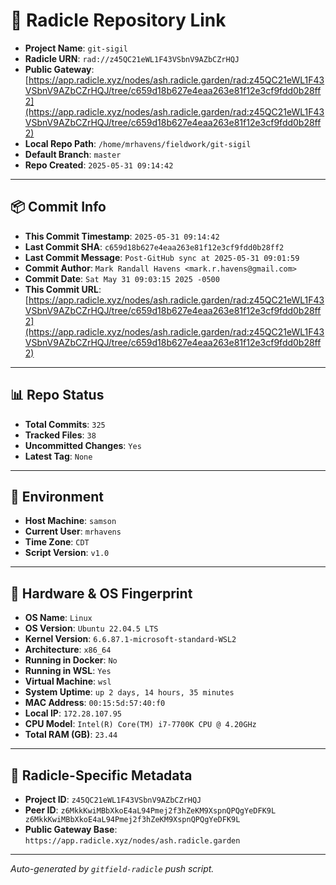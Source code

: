 # 🔗 Radicle Repository Link

- **Project Name**: `git-sigil`
- **Radicle URN**: `rad://z45QC21eWL1F43VSbnV9AZbCZrHQJ`
- **Public Gateway**: [https://app.radicle.xyz/nodes/ash.radicle.garden/rad:z45QC21eWL1F43VSbnV9AZbCZrHQJ/tree/c659d18b627e4eaa263e81f12e3cf9fdd0b28ff2](https://app.radicle.xyz/nodes/ash.radicle.garden/rad:z45QC21eWL1F43VSbnV9AZbCZrHQJ/tree/c659d18b627e4eaa263e81f12e3cf9fdd0b28ff2)
- **Local Repo Path**: `/home/mrhavens/fieldwork/git-sigil`
- **Default Branch**: `master`
- **Repo Created**: `2025-05-31 09:14:42`

---

## 📦 Commit Info

- **This Commit Timestamp**: `2025-05-31 09:14:42`
- **Last Commit SHA**: `c659d18b627e4eaa263e81f12e3cf9fdd0b28ff2`
- **Last Commit Message**: `Post-GitHub sync at 2025-05-31 09:01:59`
- **Commit Author**: `Mark Randall Havens <mark.r.havens@gmail.com>`
- **Commit Date**: `Sat May 31 09:03:15 2025 -0500`
- **This Commit URL**: [https://app.radicle.xyz/nodes/ash.radicle.garden/rad:z45QC21eWL1F43VSbnV9AZbCZrHQJ/tree/c659d18b627e4eaa263e81f12e3cf9fdd0b28ff2](https://app.radicle.xyz/nodes/ash.radicle.garden/rad:z45QC21eWL1F43VSbnV9AZbCZrHQJ/tree/c659d18b627e4eaa263e81f12e3cf9fdd0b28ff2)

---

## 📊 Repo Status

- **Total Commits**: `325`
- **Tracked Files**: `38`
- **Uncommitted Changes**: `Yes`
- **Latest Tag**: `None`

---

## 🧭 Environment

- **Host Machine**: `samson`
- **Current User**: `mrhavens`
- **Time Zone**: `CDT`
- **Script Version**: `v1.0`

---

## 🧬 Hardware & OS Fingerprint

- **OS Name**: `Linux`
- **OS Version**: `Ubuntu 22.04.5 LTS`
- **Kernel Version**: `6.6.87.1-microsoft-standard-WSL2`
- **Architecture**: `x86_64`
- **Running in Docker**: `No`
- **Running in WSL**: `Yes`
- **Virtual Machine**: `wsl`
- **System Uptime**: `up 2 days, 14 hours, 35 minutes`
- **MAC Address**: `00:15:5d:57:40:f0`
- **Local IP**: `172.28.107.95`
- **CPU Model**: `Intel(R) Core(TM) i7-7700K CPU @ 4.20GHz`
- **Total RAM (GB)**: `23.44`

---

## 🌱 Radicle-Specific Metadata

- **Project ID**: `z45QC21eWL1F43VSbnV9AZbCZrHQJ`
- **Peer ID**: `z6MkkKwiMBbXkoE4aL94Pmej2f3hZeKM9XspnQPQgYeDFK9L
z6MkkKwiMBbXkoE4aL94Pmej2f3hZeKM9XspnQPQgYeDFK9L`
- **Public Gateway Base**: `https://app.radicle.xyz/nodes/ash.radicle.garden`

---

_Auto-generated by `gitfield-radicle` push script._
